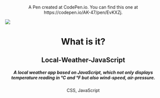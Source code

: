 <p align="center">A Pen created at CodePen.io. You can find this one at https://codepen.io/AK-47/pen/EvKXZj.</p>

<img src="https://github.com/YKalashnikov/local-weather-javascript/blob/gh-pages/weather%20app%20image.png"/>
<h1 align="center">What is it?</h1>
<h2 align="center">Local-Weather-JavaScript</h2>
<h5 align="center">A local weather app based on JavaScript, which not only displays temperature reading in °C and °F but also wind-speed, air-pressure. </h5>
<p align="center">CSS, JavaScript</p> 


 
